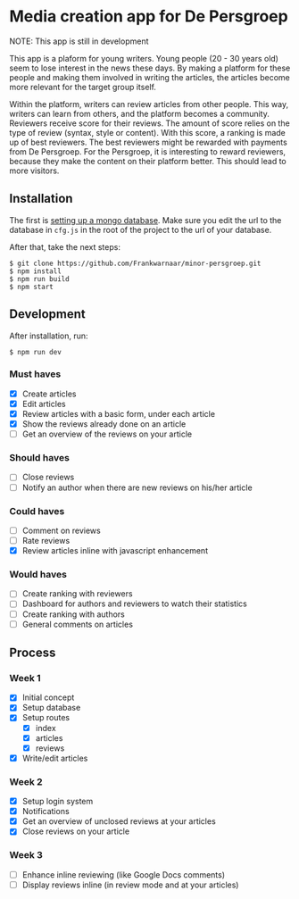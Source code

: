 # Media creation app for De Persgroep

NOTE: This app is still in development

This app is a plaform for young writers. Young people (20 - 30 years old) seem to lose interest in the news these days. By making a platform for these people and making them involved in writing the articles, the articles become more relevant for the target group itself. 

Within the platform, writers can review articles from other people. This way, writers can learn from others, and the platform becomes a community. Reviewers receive score for their reviews. The amount of score relies on the type of review (syntax, style or content). With this score, a ranking is made up of best reviewers. The best reviewers might be rewarded with payments from De Persgroep. For the Persgroep, it is interesting to reward reviewers, because they make the content on their platform better. This should lead to more visitors.

## Installation
The first is [setting up a mongo database](http://mongodb.github.io/node-mongodb-native/2.2/quick-start/quick-start/). Make sure you edit the url to the database in `cfg.js` in the root of the project to the url of your database.

After that, take the next steps:
```
$ git clone https://github.com/Frankwarnaar/minor-persgroep.git
$ npm install
$ npm run build
$ npm start
```

## Development
After installation, run:
```
$ npm run dev
```

### Must haves
* [x] Create articles
* [x] Edit articles
* [x] Review articles with a basic form, under each article
* [x] Show the reviews already done on an article
* [ ] Get an overview of the reviews on your article

### Should haves
* [ ] Close reviews
* [ ] Notify an author when there are new reviews on his/her article

### Could haves
* [ ] Comment on reviews
* [ ] Rate reviews
* [x] Review articles inline with javascript enhancement

### Would haves
* [ ] Create ranking with reviewers
* [ ] Dashboard for authors and reviewers to watch their statistics
* [ ] Create ranking with authors
* [ ] General comments on articles

## Process

### Week 1
* [x] Initial concept
* [x] Setup database
* [x] Setup routes
  * [x] index
  * [x] articles
  * [x] reviews
* [x] Write/edit articles

### Week 2
* [x] Setup login system
* [x] Notifications
* [x] Get an overview of unclosed reviews at your articles
* [x] Close reviews on your article

### Week 3
* [ ] Enhance inline reviewing (like Google Docs comments)
* [ ] Display reviews inline (in review mode and at your articles)
